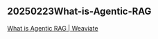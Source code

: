 ## 20250223What-is-Agentic-RAG

[What is Agentic RAG | Weaviate](https://weaviate.io/blog/what-is-agentic-rag)

